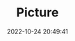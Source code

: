 ---
weight: 1
images:
- /images/edited/157.jpeg
title: Picture
date: 2022-10-24 20:49:41
tags: [luminarneo,work,ILCE-7M3,70.0,person,bottle,oven]
---